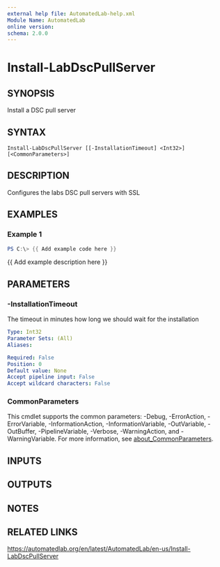 ```yaml
---
external help file: AutomatedLab-help.xml
Module Name: AutomatedLab
online version:
schema: 2.0.0
---
```


# Install-LabDscPullServer

## SYNOPSIS
Install a DSC pull server

## SYNTAX

```
Install-LabDscPullServer [[-InstallationTimeout] <Int32>] [<CommonParameters>]
```

## DESCRIPTION
Configures the labs DSC pull servers with SSL

## EXAMPLES

### Example 1
```powershell
PS C:\> {{ Add example code here }}
```

{{ Add example description here }}

## PARAMETERS

### -InstallationTimeout
The timeout in minutes how long we should wait for the installation

```yaml
Type: Int32
Parameter Sets: (All)
Aliases:

Required: False
Position: 0
Default value: None
Accept pipeline input: False
Accept wildcard characters: False
```

### CommonParameters
This cmdlet supports the common parameters: -Debug, -ErrorAction, -ErrorVariable, -InformationAction, -InformationVariable, -OutVariable, -OutBuffer, -PipelineVariable, -Verbose, -WarningAction, and -WarningVariable. For more information, see [about_CommonParameters](http://go.microsoft.com/fwlink/?LinkID=113216).

## INPUTS

## OUTPUTS

## NOTES

## RELATED LINKS
https://automatedlab.org/en/latest/AutomatedLab/en-us/Install-LabDscPullServer
